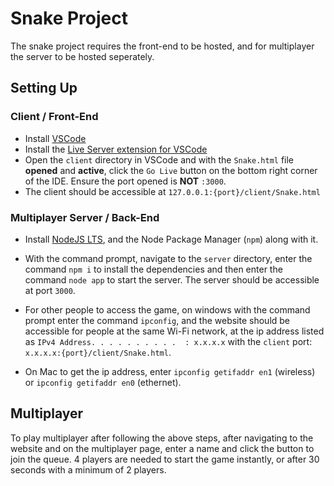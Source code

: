 # Snake Project

The snake project requires the front-end to be hosted, and for multiplayer the server to be hosted seperately.

## Setting Up

### Client / Front-End

-   Install [VSCode](https://code.visualstudio.com/)
-   Install the [Live Server extension for VSCode](https://marketplace.visualstudio.com/items?itemName=ritwickdey.LiveServer)
-   Open the `client` directory in VSCode and with the `Snake.html` file **opened** and **active**, click the `Go Live` button on the bottom right corner of the IDE. Ensure the port opened is **NOT** `:3000`.
-   The client should be accessible at `127.0.0.1:{port}/client/Snake.html`

### Multiplayer Server / Back-End

-   Install [NodeJS LTS](https://nodejs.org/en/download/current), and the Node Package Manager (`npm`) along with it.

-   With the command prompt, navigate to the `server` directory, enter the command `npm i` to install the dependencies and then enter the command `node app` to start the server. The server should be accessible at port `3000`.

-   For other people to access the game, on windows with the command prompt enter the command `ipconfig`, and the website should be accessible for people at the same Wi-Fi network, at the ip address listed as `IPv4 Address. . . . . . . . . .  : x.x.x.x` with the `client` port: `x.x.x.x:{port}/client/Snake.html`.

-   On Mac to get the ip address, enter `ipconfig getifaddr en1` (wireless) or `ipconfig getifaddr en0` (ethernet).

## Multiplayer

To play multiplayer after following the above steps, after navigating to the website and on the multiplayer page, enter a name and click the button to join the queue. 4 players are needed to start the game instantly, or after 30 seconds with a minimum of 2 players.
